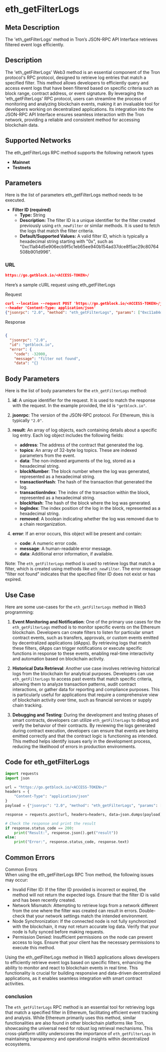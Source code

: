# eth_getFilterLogs


## Meta Description
The 'eth_getFilterLogs' method in Tron’s JSON-RPC API Interface retrieves filtered event logs efficiently.

## Description
The 'eth_getFilterLogs' Web3 method is an essential component of the Tron protocol's RPC protocol, designed to retrieve log entries that match a specified filter. This method allows developers to efficiently query and access event logs that have been filtered based on specific criteria such as block range, contract address, or event signature. By leveraging the 'eth_getFilterLogs' RPC protocol, users can streamline the process of monitoring and analyzing blockchain events, making it an invaluable tool for developers working on decentralized applications. Its integration into the JSON-RPC API Interface ensures seamless interaction with the Tron network, providing a reliable and consistent method for accessing blockchain data.

## Supported Networks
The eth_getFilterLogs RPC method supports the following network types
- **Mainnet**
- **Testnets**

## Parameters

Here is the list of parameters eth_getFilterLogs method needs to be executed.

- **Filter ID (required)**
  - **Type:** String
  - **Description:** The filter ID is a unique identifier for the filter created previously using `eth_newFilter` or similar methods. It is used to fetch the logs that match the filter criteria.
  - **Default/Supported Values:** A valid filter ID, which is typically a hexadecimal string starting with "0x", such as "0xc11a84d5e906ecb9f5c1eb65ee940b154ad37dce8f5ac29c80764508b901d996".

### URL
```json
https://go.getblock.io/<ACCESS-TOKEN>/
```
Here’s a sample cURL request using eth_getFilterLogs

Request
```json
curl --location --request POST 'https://go.getblock.io/<ACCESS-TOKEN>/jsonrpc' 
--header 'Content-Type: application/json' 
{"jsonrpc": "2.0", "method": "eth_getFilterLogs", "params": ["0xc11a84d5e906ecb9f5c1eb65ee940b154ad37dce8f5ac29c80764508b901d996"], "id": "getblock.io"}
```

Response
```json

{
  "jsonrpc": "2.0",
  "id": "getblock.io",
  "error": {
    "code": -32000,
    "message": "filter not found",
    "data": "{}
```
## Body Parameters

Here is the list of body parameters for the `eth_getFilterLogs` method:

1. **id**: A unique identifier for the request. It is used to match the response with the request. In the example provided, the id is `"getblock.io"`.

2. **jsonrpc**: The version of the JSON-RPC protocol. For Ethereum, this is typically `"2.0"`.

3. **result**: An array of log objects, each containing details about a specific log entry. Each log object includes the following fields:
   - **address**: The address of the contract that generated the log.
   - **topics**: An array of 32-byte log topics. These are indexed parameters from the event.
   - **data**: The non-indexed arguments of the log, stored as a hexadecimal string.
   - **blockNumber**: The block number where the log was generated, represented as a hexadecimal string.
   - **transactionHash**: The hash of the transaction that generated the log.
   - **transactionIndex**: The index of the transaction within the block, represented as a hexadecimal string.
   - **blockHash**: The hash of the block where the log was generated.
   - **logIndex**: The index position of the log in the block, represented as a hexadecimal string.
   - **removed**: A boolean indicating whether the log was removed due to a chain reorganization.

4. **error**: If an error occurs, this object will be present and contain:
   - **code**: A numeric error code.
   - **message**: A human-readable error message.
   - **data**: Additional error information, if available.

Note: The `eth_getFilterLogs` method is used to retrieve logs that match a filter, which is created using methods like `eth_newFilter`. The error message "filter not found" indicates that the specified filter ID does not exist or has expired.

## Use Case

Here are some use-cases for the `eth_getFilterLogs` method in Web3 programming:

1. **Event Monitoring and Notification**: One of the primary use cases for the `eth_getFilterLogs` method is to monitor specific events on the Ethereum blockchain. Developers can create filters to listen for particular smart contract events, such as transfers, approvals, or custom events emitted by decentralized applications (dApps). By retrieving logs that match these filters, dApps can trigger notifications or execute specific functions in response to these events, enabling real-time interactivity and automation based on blockchain activity.

2. **Historical Data Retrieval**: Another use case involves retrieving historical logs from the blockchain for analytical purposes. Developers can use `eth_getFilterLogs` to access past events that match specific criteria, allowing them to analyze transaction patterns, audit contract interactions, or gather data for reporting and compliance purposes. This is particularly useful for applications that require a comprehensive view of blockchain activity over time, such as financial services or supply chain tracking.

3. **Debugging and Testing**: During the development and testing phases of smart contracts, developers can utilize `eth_getFilterLogs` to debug and verify the behavior of their contracts. By reviewing the logs generated during contract execution, developers can ensure that events are being emitted correctly and that the contract logic is functioning as intended. This method helps identify issues early in the development process, reducing the likelihood of errors in production environments.

## Code for eth_getFilterLogs


```python
import requests
import json

url = "https://go.getblock.io/<ACCESS-TOKEN>/"
headers = {
    "Content-Type": "application/json"
}
payload = {"jsonrpc": "2.0", "method": "eth_getFilterLogs", "params": ["0xc11a84d5e906ecb9f5c1eb65ee940b154ad37dce8f5ac29c80764508b901d996"], "id": "getblock.io"}

response = requests.post(url, headers=headers, data=json.dumps(payload))

# Check the response and print the result
if response.status_code == 200:
    print("Result:", response.json().get("result"))
else:
    print("Error:", response.status_code, response.text)
```
## Common Errors

Common Errors  
When using the eth_getFilterLogs RPC Tron method, the following issues may occur:  
- Invalid Filter ID: If the filter ID provided is incorrect or expired, the method will not return the expected logs. Ensure that the filter ID is valid and has been recently created.  
- Network Mismatch: Attempting to retrieve logs from a network different from the one where the filter was created can result in errors. Double-check that your network settings match the intended environment.  
- Node Synchronization: If the connected node is not fully synchronized with the blockchain, it may not return accurate log data. Verify that your node is fully synced before making requests.  
- Permission Denied: Insufficient permissions on the node can prevent access to logs. Ensure that your client has the necessary permissions to execute this method.  

Using the eth_getFilterLogs method in Web3 applications allows developers to efficiently retrieve event logs based on specific filters, enhancing the ability to monitor and react to blockchain events in real time. This functionality is crucial for building responsive and data-driven decentralized applications, as it enables seamless integration with smart contract activities.

### conclusion

The `eth_getFilterLogs` RPC method is an essential tool for retrieving logs that match a specified filter in Ethereum, facilitating efficient event tracking and analysis. While Ethereum primarily uses this method, similar functionalities are also found in other blockchain platforms like Tron, showcasing the universal need for robust log retrieval mechanisms. This cross-platform utility underscores the importance of `eth_getFilterLogs` in maintaining transparency and operational insights within decentralized ecosystems.
